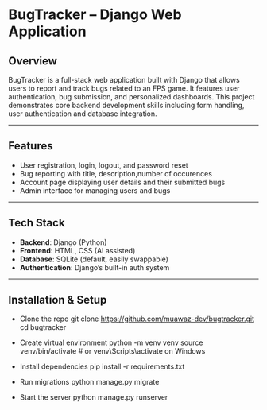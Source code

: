 #  BugTracker – Django Web Application

##  Overview
BugTracker is a full-stack web application built with Django that allows users to report and track bugs related to an FPS game. It features user authentication, bug submission, and personalized dashboards. This project demonstrates core backend development skills including form handling, user authentication and database integration.

---

##  Features

-  User registration, login, logout, and password reset
-  Bug reporting with title, description,number of occurences
-  Account page displaying user details and their submitted bugs
-  Admin interface for managing users and bugs

---

##  Tech Stack

- **Backend**: Django (Python)
- **Frontend**: HTML, CSS (AI assisted)
- **Database**: SQLite (default, easily swappable)
- **Authentication**: Django’s built-in auth system

---

##  Installation & Setup
- Clone the repo
git clone https://github.com/muawaz-dev/bugtracker.git
cd bugtracker

- Create virtual environment
python -m venv venv
source venv/bin/activate  # or venv\Scripts\activate on Windows

- Install dependencies
pip install -r requirements.txt

- Run migrations
python manage.py migrate

- Start the server
python manage.py runserver

